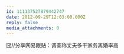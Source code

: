 ```yaml
---
id: 111137527879442747
date: 2012-09-29T12:03:00.000Z
reply: false
media_attachments: 0
---
```


囧//分享网易跟贴：调查称丈夫多干家务离婚率高 ​​​​


